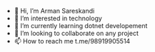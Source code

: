 - 👋 Hi, I’m Arman Sareskandi
- 👀 I’m interested in technology
- 🌱 I’m currently learning dotnet developement
- 💞️ I’m looking to collaborate on any project
- 📫 How to reach me t.me/98919905514

<!---
itsarman82/itsarman82 is a ✨ special ✨ repository because its `README.md` (this file) appears on your GitHub profile.
You can click the Preview link to take a look at your changes.
--->
